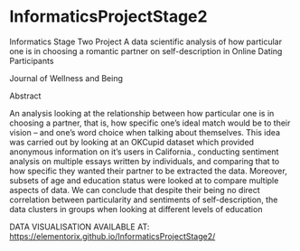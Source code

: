 # InformaticsProjectStage2
Informatics Stage Two Project
A data scientific analysis of how particular one is in choosing a romantic partner on self-description in Online Dating Participants 

Journal of Wellness and Being

Abstract

An analysis looking at the relationship between how particular one is in choosing a partner, that is, how specific one’s ideal match would be to their vision – and one’s word choice when talking about themselves. This idea was carried out by looking at an OKCupid dataset which provided anonymous information on it’s users in California., conducting sentiment analysis on multiple essays written by individuals, and comparing that to how specific they wanted their partner to be extracted the data. Moreover, subsets of age and education status were looked at to compare multiple aspects of data. We can conclude that despite their being no direct correlation between particularity and sentiments of self-description, the data clusters in groups when looking at different levels of education

DATA VISUALISATION AVAILABLE AT: https://elementorix.github.io/InformaticsProjectStage2/
